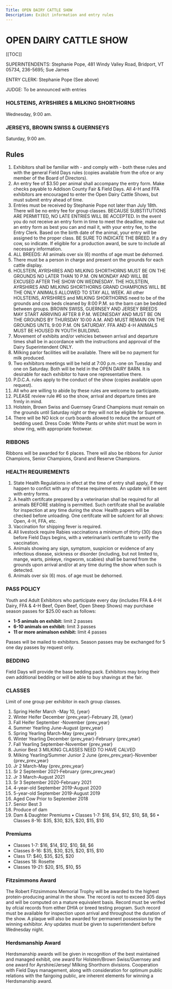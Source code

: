 ```yaml
---
Title: OPEN DAIRY CATTLE SHOW
Description: Exibit information and entry rules
---
```

# OPEN DAIRY CATTLE SHOW

\[[TOC]]

SUPERINTENDENTS: Stephanie Pope, 481 Windy Valley Road, Bridport, VT 05734, 236-5695; Sue James

ENTRY CLERK: Stephanie Pope (See above)

JUDGE: To be announced with entries

### HOLSTEINS, AYRSHIRES & MILKING SHORTHORNS

Wednesday, 9:00 am.

### JERSEYS, BROWN SWISS & GUERNSEYS

Saturday, 9:00 am.

## Rules

1. Exhibitors shall be familiar with - and comply with - both these rules and with the
   general Field Days rules (copies available from the ofce or any member of the Board of
   Directors).
2. An entry fee of $3.50 per animal shall accompany the entry form. Make checks payable
   to Addison County Fair & Field Days. All 4-H and FFA exhibitors are encouraged to enter
   the Open Dairy Cattle Shows, but must submit entry ahead of time.
3. Entries must be received by Stephanie Pope not later than July 18th. There will be no
   entry fee for group classes. BECAUSE SUBSTITUTIONS ARE PERMITTED, NO LATE ENTRIES
   WILL BE ACCEPTED.
    In the event you do not receive an entry form in time to meet the deadline, make out an
   entry form as best you can and mail it, with your entry fee, to the Entry Clerk. Based on
   the birth date of the animal, your entry will be assigned to the proper class. BE SURE TO
   INDICATE THE BREED. If a dry cow, so indicate. If eligible for a production award, be sure
   to include all necessary information.
4. ALL BREEDS: All animals over six (6) months of age must be dehorned.
5. There must be a person in charge and present on the grounds for each cattle display.
6. HOLSTEIN, AYRSHIRES AND MILKING SHORTHORNS MUST BE ON THE GROUNDS
   NO LATER THAN 10 P.M. ON MONDAY AND WILL BE EXCUSED AFTER THE SHOW
   ON WEDNESDAY. THE HOLSTEIN, AYRSHIRES AND MILKING SHORTHORNS GRAND
   CHAMPIONS WILL BE THE ONLY ANIMALS ALLOWED TO STAY ALL WEEK. All other
   HOLSTEINS, AYRSHIRES and MILKING SHORTHORNS need to be of the grounds and cow
   beds cleaned by 8:00 P.M. so the barn can be bedded between groups. BROWN SWISS,
   GUERNSEY AND JERSEY BREEDS MAY START ARRIVING AFTER 8 P.M. WEDNESDAY AND
   MUST BE ON THE GROUNDS BY THURSDAY 10:00 A.M. AND MUST REMAIN ON THE
   GROUNDS UNTIL 9:00 P.M. ON SATURDAY. FFA AND 4-H ANIMALS MUST BE HOUSED IN
   YOUTH BUILDING.
7. Movement of exhibits and/or vehicles between arrival and departure times shall be in
   accordance with the instructions and approval of the Dairy Superintendent ONLY.
8. Milking parlor facilities will be available. There will be no payment for milk produced.
9. Two exhibitors meetings will be held at 7:00 p.m.-one on Tuesday and one on Saturday.
   Both will be held in the OPEN DAIRY BARN. It is desirable for each exhibitor to have one
   representative there.
10. P.D.C.A. rules apply to the conduct of the show (copies available upon request).
11. All who are willing to abide by these rules are welcome to participate.
12. PLEASE review rule #6 so the show, arrival and departure times are frmly in mind.
13. Holstein, Brown Swiss and Guernsey Grand Champions must remain on the grounds
    until Saturday night or they will not be eligible for Supreme.
14. There will be NO kick or curb boards allowed to reduce the amount of bedding used.
    Dress Code: White Pants or white shirt must be worn in show ring, with appropriate footwear.

### RIBBONS

Ribbons will be awarded for 6 places. There will also be ribbons for Junior Champions,
Senior Champions, Grand and Reserve Champions.

### HEALTH REQUIREMENTS

1. State Health Regulations in efect at the time of entry shall apply, if they happen to
   confict with any of these requirements. An update will be sent with entry forms.
2. A health certifcate prepared by a veterinarian shall be required for all animals BEFORE
   stabling is permitted. Such certifcate shall be available for inspection at any time
   during the show. Health papers will be checked before unloading. One certifcate will be
   sufcient for all shows: Open, 4-H, FFA, etc.
3. Vaccination for shipping fever is required.
4. All livestock require Rabies vaccinations a minimum of thirty (30) days before
   Field Days begins, with a veterinarian’s certifcate to verify the vaccination.
5. Animals showing any sign, symptom, suspicion or evidence of any infectious disease,
   sickness or disorder (including, but not limited to, mange, warts, pinkeye, ringworm,
   scabies) shall be barred from the grounds upon arrival and/or at any time during the
   show when such is detected.
6. Animals over six (6) mos. of age must be dehorned.

### PASS POLICY

Youth and Adult Exhibitors who participate every day (includes FFA & 4-H Dairy, FFA & 4-H
Beef, Open Beef, Open Sheep Shows) may purchase season passes for $25.00 each as follows:

* **1-5 animals on exhibit:** limit 2 passes
* **6-10 animals on exhibit:** limit 3 passes
* **11 or more animalson exhibit:** limit 4 passes

Passes will be mailed to exhibitors. Season passes may be exchanged for 5 one day
passes by request only.

### BEDDING

Field Days will provide the base bedding pack. Exhibitors may bring their own additional
bedding or will be able to buy shavings at the fair. 

### CLASSES

Limit of one group per exhibitor in each group classes.

1. Spring Heifer March -May 10, {year}
2. Winter Heifer December {prev_year}-February 28, {year}
3. Fall Heifer September -November {prev_year}
4. Summer Yearling June-August {prev_year}
5. Spring Yearling March-May {prev_year}
6. Winter Yearling December {prev_year}-February {prev_year}
7. Fall Yearling September-November {prev_year}
8. Junior Best 3
   MILKING CLASSES NEED TO HAVE CALVED
9. Milking Yearling/Summer Junior 2 June {prev_prev_year}-November {prev_prev_year}
10. Jr 2 March-May {prev_prev_year}
11. Sr 2 September 2021-February {prev_prev_year}
12. Jr 3 March-August 2021
13. Sr 3 September 2020-February 2021
14. 4-year-old September 2019-August 2020
15. 5-year-old September 2019-August 2019
16. Aged Cow Prior to September 2018
17. Senior Best 3
18. Produce of dam
19. Dam & Daughter
    Premiums
    •	Classes 1-7: $16, $14, $12, $10, $8, $6
    •	Classes 8-16: $35, $30, $25, $20, $15, $10

### Premiums

* Classes 1-7: $16, $14, $12, $10, $8, $6 
* Classes 8-16: $35, $30, $25, $20, $15, $10
* Class 17: $40, $35, $25, $20 
* Classes 18: Rosette
* Classes 19-21: $20, $15, $10, $5

### Fitzsimmons Award

The Robert Fitzsimmons Memorial Trophy will be awarded to the highest protein-producing
animal in the show. The record is not to exceed 305 days and will be computed on a mature
equivalent basis. Record must be verifed by ofcial records from either DHIA or breed testing
program. Such record must be available for inspection upon arrival and throughout the duration
of the show. A plaque will also be awarded for permanent possession by the winning exhibitor.
Any updates must be given to superintendent before Wednesday night.

### Herdsmanship Award

Herdsmanship awards will be given in recognition of the best maintained and managed
exhibit, one award for Holstein/Brown Swiss/Guernsey and one award for Ayrshire/Jersey/
Milking Shorthorn divisions. Cooperation with Field Days management, along with
consideration for optimum public relations with the fairgoing public, are inherent elements
for winning a Herdsmanship award.
